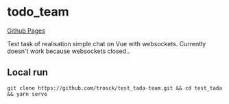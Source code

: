 # todo_team

[Github Pages](https://trosck.github.io/test_tada-team/)

Test task of realisation simple chat on Vue
with websockets. Currently doesn't work because
websockets closed..

## Local run
```
git clone https://github.com/trosck/test_tada-team.git && cd test_tada && yarn serve
```
